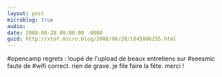 ```yaml
---
layout: post
microblog: true
audio: 
date: 2008-06-28 00:00:00 -0000
guid: http://xtof.micro.blog/2008/06/28/t845806255.html
---
```

#opencamp regrets : loupé de l'upload de beaux entretiens sur #seesmic faute de #wifi correct. rien de grave. je file faire la fête. merci !
